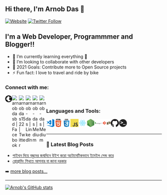 ## Hi there, I'm Arnob Das 👋

[![Website](https://img.shields.io/website?label=arnob%20das&logo=ionic&style=for-the-badge&url=https%3A%2F%2Farnobdas.netlify.app%2F)](https://arnobdas.netlify.app)
[![Twitter Follow](https://img.shields.io/twitter/follow/arnobdas1522?color=1DA1F2&logo=twitter&style=for-the-badge)](https://twitter.com/intent/follow?original_referer=https%3A%2F%2Fpublish.twitter.com%2F&ref_src=twsrc%5Etfw&screen_name=arnobdas1522&tw_p=followbutton)

## I'm a Web Developer, Programmmer and Blogger!!

- 🌱 I’m currently learning everything 🤣
- 👯 I’m looking to collaborate with other developers
- 🥅 2021 Goals: Contribute more to Open Source projects
- ⚡ Fun fact: I love to travel and ride by bike 



### Connect with me:

[<img align="left" alt="arnobdas.netlify.app" width="22px" src="https://raw.githubusercontent.com/iconic/open-iconic/master/svg/globe.svg" />][website]
[<img align="left" alt="arnobdasbd | Facebook" width="22px" src="https://cdn.jsdelivr.net/npm/simple-icons@v3/icons/facebook.svg" />][facebook]
[<img align="left" alt="arnobdas1522 | Twitter" width="22px" src="https://cdn.jsdelivr.net/npm/simple-icons@v3/icons/twitter.svg" />][twitter]
[<img align="left" alt="arnob-das | LinkedIn" width="22px" src="https://cdn.jsdelivr.net/npm/simple-icons@v3/icons/linkedin.svg" />][linkedin]
[<img align="left" alt="arnob-das | Medium" width="22px" src="https://cdn.jsdelivr.net/npm/simple-icons@v3/icons/medium.svg" />][medium]
[<img align="left" alt="arnob-das | Medium" width="22px" src="https://image.flaticon.com/icons/png/128/2111/2111505.png" />][medium]
<br />

### Languages and Tools:

[<img align="left" alt="Visual Studio Code" width="26px" src="https://raw.githubusercontent.com/github/explore/80688e429a7d4ef2fca1e82350fe8e3517d3494d/topics/visual-studio-code/visual-studio-code.png" />][website]
[<img align="left" alt="HTML5" width="26px" src="https://raw.githubusercontent.com/github/explore/80688e429a7d4ef2fca1e82350fe8e3517d3494d/topics/html/html.png" />][website]
[<img align="left" alt="CSS3" width="26px" src="https://raw.githubusercontent.com/github/explore/80688e429a7d4ef2fca1e82350fe8e3517d3494d/topics/css/css.png" />][website]
[<img align="left" alt="JavaScript" width="26px" src="https://raw.githubusercontent.com/github/explore/80688e429a7d4ef2fca1e82350fe8e3517d3494d/topics/javascript/javascript.png" />][website]
[<img align="left" alt="React" width="26px" src="https://raw.githubusercontent.com/github/explore/80688e429a7d4ef2fca1e82350fe8e3517d3494d/topics/react/react.png" />][website]
[<img align="left" alt="Node.js" width="26px" src="https://raw.githubusercontent.com/github/explore/80688e429a7d4ef2fca1e82350fe8e3517d3494d/topics/nodejs/nodejs.png" />][website]
[<img align="left" alt="MongoDB" width="26px" src="https://raw.githubusercontent.com/github/explore/80688e429a7d4ef2fca1e82350fe8e3517d3494d/topics/mongodb/mongodb.png" />][website]
[<img align="left" alt="Git" width="26px" src="https://raw.githubusercontent.com/github/explore/80688e429a7d4ef2fca1e82350fe8e3517d3494d/topics/git/git.png" />][website]
[<img align="left" alt="GitHub" width="26px" src="https://raw.githubusercontent.com/github/explore/78df643247d429f6cc873026c0622819ad797942/topics/github/github.png" />][website]
[<img align="left" alt="Terminal" width="26px" src="https://raw.githubusercontent.com/github/explore/80688e429a7d4ef2fca1e82350fe8e3517d3494d/topics/terminal/terminal.png" />][website]

<br />
<br />

---

### 📕 Latest Blog Posts
<!-- BLOG-POST-LIST:START -->
- [পাইথন দিয়ে বন্ধুদের জন্মদিনে উইশ করো অটোমেটিকভাবে ইমেইল সেন্ড করে](https://arnob-das.medium.com/%E0%A6%AA%E0%A6%BE%E0%A6%87%E0%A6%A5%E0%A6%A8-%E0%A6%A6%E0%A6%BF%E0%A7%9F%E0%A7%87-%E0%A6%AC%E0%A6%A8%E0%A7%8D%E0%A6%A7%E0%A7%81%E0%A6%A6%E0%A7%87%E0%A6%B0-%E0%A6%9C%E0%A6%A8%E0%A7%8D%E0%A6%AE%E0%A6%A6%E0%A6%BF%E0%A6%A8%E0%A7%87-%E0%A6%89%E0%A6%87%E0%A6%B6-%E0%A6%95%E0%A6%B0%E0%A7%8B-%E0%A6%85%E0%A6%9F%E0%A7%8B%E0%A6%AE%E0%A7%87%E0%A6%9F%E0%A6%BF%E0%A6%95%E0%A6%AD%E0%A6%BE%E0%A6%AC%E0%A7%87-%E0%A6%87%E0%A6%AE%E0%A7%87%E0%A6%87%E0%A6%B2-%E0%A6%B8%E0%A7%87%E0%A6%A8%E0%A7%8D%E0%A6%A1-%E0%A6%95%E0%A6%B0%E0%A7%87-1af4bbbbc0be?source=rss-74b65a6aecea------2)
- [প্রোগ্রামিং শিখতে আপনার যা জানা দরকার](https://arnob-das.medium.com/%E0%A6%AA%E0%A7%8D%E0%A6%B0%E0%A7%8B%E0%A6%97%E0%A7%8D%E0%A6%B0%E0%A6%BE%E0%A6%AE%E0%A6%BF%E0%A6%82-%E0%A6%B6%E0%A6%BF%E0%A6%96%E0%A6%A4%E0%A7%87-%E0%A6%86%E0%A6%AA%E0%A6%A8%E0%A6%BE%E0%A6%B0-%E0%A6%AF%E0%A6%BE-%E0%A6%9C%E0%A6%BE%E0%A6%A8%E0%A6%BE-%E0%A6%A6%E0%A6%B0%E0%A6%95%E0%A6%BE%E0%A6%B0-d7f0ef1ccb7c?source=rss-74b65a6aecea------2)
<!-- BLOG-POST-LIST:END -->

➡️ [more blog posts...](https://arnob-das.medium.com/)

---

[![Arnob's GitHub stats](https://github-readme-stats.vercel.app/api?username=arnob-das)](https://github.com/arnob-das/github-readme-stats)

<!-- ---
[![Top Langs](https://github-readme-stats.vercel.app/api/top-langs/?username=arnob-dasa&layout=compact)](https://github.com/arnob-das/github-readme-stats) -->


[website]: https://arnobdas.netlify.app
[twitter]: https://twitter.com/ArnobDas1522
[linkedin]: https://www.linkedin.com/in/arnob-das/
[medium]: https://arnob-das.medium.com/
[facebook]: https://www.facebook.com/arnobdasbd
